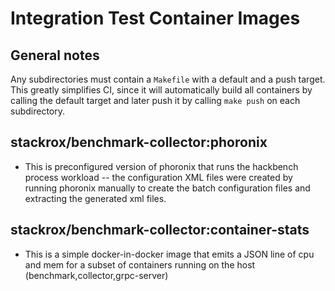 
# Integration Test Container Images

## General notes
Any subdirectories must contain a `Makefile` with a default and a push target. This greatly simplifies CI, since it will
automatically build all containers by calling the default target and later push it by calling `make push` on each
subdirectory.

## stackrox/benchmark-collector:phoronix
- This is preconfigured version of phoronix that runs the hackbench process workload -- the configuration XML files were created by running phoronix manually to create the batch configuration files and extracting the generated xml files.

## stackrox/benchmark-collector:container-stats
- This is a simple docker-in-docker image that emits a JSON line of cpu and mem for a subset of containers running on the host (benchmark,collector,grpc-server)
